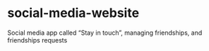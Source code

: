 # social-media-website
Social media app called “Stay in touch”, managing friendships, and friendships requests
